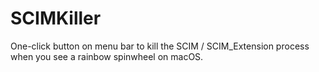# SCIMKiller

One-click button on menu bar to kill the SCIM / SCIM_Extension process when you see a rainbow spinwheel on macOS.
